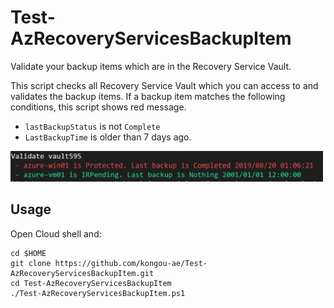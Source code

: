 # Test-AzRecoveryServicesBackupItem

Validate your backup items which are in the Recovery Service Vault.

This script checks all Recovery Service Vault which you can access to and validates the backup items. If a backup item matches the following conditions, this script shows red message.

- `lastBackupStatus` is not `Complete`
- `LastBackupTime` is older than 7 days ago.

<img src="media/image001.png" width="500">

## Usage 

Open Cloud shell and:

```
cd $HOME
git clone https://github.com/kongou-ae/Test-AzRecoveryServicesBackupItem.git
cd Test-AzRecoveryServicesBackupItem
./Test-AzRecoveryServicesBackupItem.ps1
```